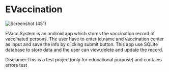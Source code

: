 # EVaccination

![Screenshot (451)](https://user-images.githubusercontent.com/59345615/160099265-7bc98bc1-ba94-402a-acab-e3e7c5ae9743.png)


EVacc System is an android app which stores the vaccination record of vaccinated persons.
The user have to enter id,name and vaccination center as input and save the info by clicking submit button.
This app use SQLite database to store data and the user can view,delete and update the record.


Disclamer:This is a test project(only for educational purpose) and contains errors 
test